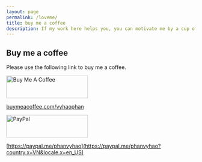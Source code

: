 ```yaml
---
layout: page
permalink: /loveme/
title: buy me a coffee
description: If my work here helps you, you can motivate me by a cup of coffee.
---
```


## Buy me a coffee

Please use the following link to buy me a coffee.

<a href="https://buymeacoffee.com/vyhaophan" target="_blank"><img src="https://cdn.buymeacoffee.com/buttons/v2/default-yellow.png" alt="Buy Me A Coffee" style="height: 60px !important;width: 217px !important;" ></a>

[buymeacoffee.com/vyhaophan](https://buymeacoffee.com/vyhaophan)

<a href="https://paypal.me/phanvyhao?country.x=VN&locale.x=en_US" target="_blank"><img src="https://www.paypalobjects.com/digitalassets/c/website/marketing/apac/C2/logos-buttons/optimize/44_Grey_PayPal_Pill_Button.png" alt="PayPal" style="height: 60px !important;width: 217px !important;" ></a>

[https://paypal.me/phanvyhao](https://paypal.me/phanvyhao?country.x=VN&locale.x=en_US)